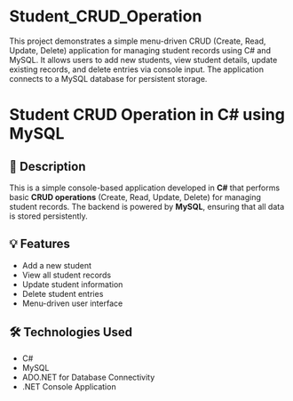 # Student_CRUD_Operation
This project demonstrates a simple menu-driven CRUD (Create, Read, Update, Delete) application for managing student records using C# and MySQL. It allows users to add new students, view student details, update existing records, and delete entries via console input. The application connects to a MySQL database for persistent storage.

# Student CRUD Operation in C# using MySQL

## 📌 Description

This is a simple console-based application developed in **C#** that performs basic **CRUD operations** (Create, Read, Update, Delete) for managing student records. The backend is powered by **MySQL**, ensuring that all data is stored persistently.

## 💡 Features

- Add a new student
- View all student records
- Update student information
- Delete student entries
- Menu-driven user interface

## 🛠️ Technologies Used

- C#
- MySQL
- ADO.NET for Database Connectivity
- .NET Console Application



